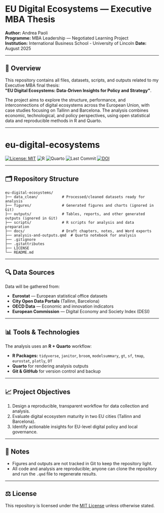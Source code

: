 # EU Digital Ecosystems — Executive MBA Thesis

**Author:** Andrea Paoli  
**Programme:** MBA Leadership — Negotiated Learning Project  
**Institution:** International Business School - University of Lincoln
**Date:** August 2025

---

## 📖 Overview

This repository contains all files, datasets, scripts, and outputs related to my Executive MBA final thesis:  
**"EU Digital Ecosystems: Data-Driven Insights for Policy and Strategy"**.

The project aims to explore the structure, performance, and interconnections of digital ecosystems across the European Union, with case studies focusing on Tallinn and Barcelona. The analysis combines economic, technological, and policy perspectives, using open statistical data and reproducible methods in R and Quarto.

---

# eu-digital-ecosystems

[![License: MIT](https://img.shields.io/badge/License-MIT-yellow.svg)](LICENSE)
![R](https://img.shields.io/badge/R-4.5.1-blue.svg)
![Quarto](https://img.shields.io/badge/Quarto-1.7.33-lightgrey.svg)
![Last Commit](https://img.shields.io/github/last-commit/APaoli1975/eu-digital-ecosystems?color=green)
[![DOI](https://zenodo.org/badge/DOI/10.5281/zenodo.16786258.svg)](https://doi.org/10.5281/zenodo.16786258)


---

## 🗂 Repository Structure

```
eu-digital-ecosystems/
├── data_clean/           # Processed/cleaned datasets ready for analysis
├── figures/              # Generated figures and charts (ignored in Git)
├── outputs/              # Tables, reports, and other generated outputs (ignored in Git)
├── scripts/              # R scripts for analysis and data preparation
├── docs/                 # Draft chapters, notes, and Word exports
├── analysis-and-outputs.qmd  # Quarto notebook for analysis
├── .gitignore
├── .gitattributes
├── LICENSE
└── README.md
```


---

## 🔍 Data Sources

Data will be gathered from:
- **Eurostat** — European statistical office datasets
- **City Open Data Portals** (Tallinn, Barcelona)
- **OECD Data** — Economic and innovation indicators
- **European Commission** — Digital Economy and Society Index (DESI)

---

## 📊 Tools & Technologies

The analysis uses an **R + Quarto** workflow:
- **R Packages:** `tidyverse`, `janitor`, `broom`, `modelsummary`, `gt`, `sf`, `tmap`, `eurostat`, `plotly`, `DT`
- **Quarto** for rendering analysis outputs
- **Git & GitHub** for version control and backup

---

## 📈 Project Objectives

1. Design a reproducible, transparent workflow for data collection and analysis.
2. Evaluate digital ecosystem maturity in two EU cities (Tallinn and Barcelona).
3. Identify actionable insights for EU-level digital policy and local governance.

---

## 📌 Notes

- Figures and outputs are not tracked in Git to keep the repository light.
- All code and analysis are reproducible; anyone can clone the repository and run the `.qmd` file to regenerate results.

---

## ⚖️ License

This repository is licensed under the [MIT License](LICENSE) unless otherwise stated.
